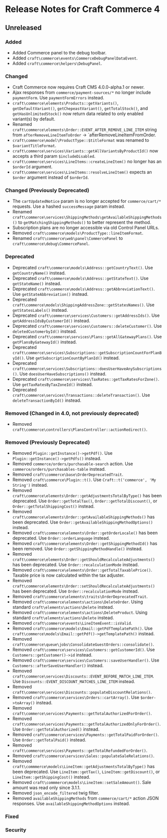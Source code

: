 # Release Notes for Craft Commerce 4

## Unreleased

### Added
- Added Commerce panel to the debug toolbar.
- Added `craft\commerce\events\CommerceDebugPanelDataEvent`.
- Added `craft\commerce\helpers\DebugPanel`.

### Changed
- Craft Commerce now requires Craft CMS 4.0.0-alpha.1 or newer.
- Ajax responses from `commerce/payment-sources/*` no longer include `paymentForm`. Use `paymentFormErrors` instead.
- `craft\commerce\elements\Products::getVariants()`, `getDefaultVariant()`, `getChepeastVariant()`, `getTotalStock()`, and `getHasUnlimitedStock()` now return data related to only enabled variant(s) by default.
- Renamed `craft\commerce\elements\Order::EVENT_AFTER_REMOVE_LINE_ITEM` string from `afterRemoveLineItemToOrder` -> `afterRemoveLineItemFromOrder.
- `craft\commerce\model\ProductType::$titleFormat` was renamed to `$variantTitleFormat`.
- `craft\commerce\services\Variants::getAllVariantsByProductId()` now accepts a third param `$includeDisabled`.
- `craft\commerce\services\LineItems::createLineItem()` no longer has an `$orderId` argument.
- `craft\commerce\services\LineItems::resolveLineItem()` expects an `$order` argument instead of `$orderId`.

### Changed (Previously Deprecated)
- The `cartUpdatedNotice` param is no longer accepted for `commerce/cart/*` requests. Use a hashed `successMessage` param instead.
- Renamed `craft\commerce\services\ShippingMethods\getAvailableShippingMethods()` to `getMatchingShippingMethods()` to better represent the method.
- Subscription plans are no longer accessible via old Control Panel URLs.
- Removed `craft\commerce\models\ProductType::lineItemFormat`.
- Renamed `craft\commerce\web\panel\CommercePanel` to `craft\commerce\debug\CommercePanel`.

### Deprecated
- Deprecated `craft\commerce\models\Address::getCountryText()`. Use `getCountryName()` instead.
- Deprecated `craft\commerce\models\Address::getStateText()`. Use `getStateName()` instead.
- Deprecated `craft\commerce\models\Address::getAbbreviationText()`. Use `getStateAbbreviation()` instead.
- Deprecated `craft\commerce\models\ShippingAddressZone::getStatesNames()`. Use `getStatesLabels()` instead.
- Deprecated `craft\commerce\services\Customers::getAddressIds()`. Use `getAddressIdsByCustomerId()` instead.
- Deprecated `craft\commerce\services\Customers::deleteCustomer()`. Use `deletedCustomerbyId()` instead.
- Deprecated `craft\commerce\services\Plans::getAllGatewayPlans()`. Use `getPlansByGatewayId()` instead.
- Deprecated `craft\commerce\services\Subscriptions::getSubscriptionCountForPlanById()`. Use `getSubscriptionCountByPlanId()` instead.
- Deprecated `craft\commerce\services\Subscriptions::doesUserHaveAnySubscriptions()`. Use `doesUserHaveSubscriptions()` instead.
- Deprecated `craft\commerce\services\TaxRates::getTaxRatesForZone()`. Use `getTaxRatesByTaxZoneId()` instead.
- Deprecated `craft\commerce\services\Transactions::deleteTransaction()`. Use `deleteTransactionById()` instead.

### Removed (Changed in 4.0, not previously deprecated)
- Removed `craft\commerce\controllers\PlansController::actionRedirect()`.

### Removed (Previously Deprecated)
- Removed `Plugin::getInstance()->getPdf()`. Use `Plugin::getInstance()->getPdfs()` instead.
- Removed `commerce/orders/purchasable-search` action. Use `commerce/orders/purchasables-table` instead.
- Removed `craft\commerce\base\OrderDeprecatedTrait`.
- Removed `craft\commerce\Plugin::t()`. Use `Craft::t('commerce', 'My String')` instead.
- Removed `craft\commerce\elements\Order::getAdjustmentsTotalByType()` has been deprecated. Use `Order::getTotalTax()`, `Order::getTotalDiscount()`, or `Order::getTotalShippingCost()` instead.
- Removed `craft\commerce\elements\Order::getAvailableShippingMethods()` has been deprecated. Use `Order::getAvailableShippingMethodOptions()` instead.
- Removed `craft\commerce\elements\Order::getOrderLocale()` has been deprecated. Use `Order::orderLanguage` instead.
- Removed `craft\commerce\elements\Order::getShippingMethodId()` has been removed. Use `Order::getShippingMethodHandle()` instead.
- Removed `craft\commerce\elements\Order::getShouldRecalculateAdjustments()` has been deprecated. Use `Order::recalculationMode` instead.
- Removed `craft\commerce\elements\Order::getTotalTaxablePrice()`. Taxable price is now calculated within the tax adjuster.
- Removed `craft\commerce\elements\Order::setShouldRecalculateAdjustments()` has been deprecated. Use `Order::recalculationMode` instead.
- Removed `craft\commerce\elements\traits\OrderDeprecatedTrait`.
- Removed `craft\commerce\elements\actions\DeleteOrder`. Using standard `craft\elements\actions\Delete` instead.
- Removed `craft\commerce\elements\actions\DeleteProduct`. Using standard `craft\elements\actions\Delete` instead.
- Removed `craft\commerce\events\LineItemEvent::isValid`.
- Removed `craft\commerce\models\Email::getPdfTemplatePath()`. Use `craft\commerce\models\Email::getPdf()->getTemplatePath()` instead.
- Removed `craft\commerce\queue\jobs\ConsolidateGuestOrders::consolidate()`.
- Removed `craft\commerce\services\Customers::getCustomerId()`. Use `Customers::getCustomer()->id` instead.
- Removed `craft\commerce\services\Customers::saveUserHandler()`. Use `Customers::afterSaveUserHandler()` instead.
- Removed `craft\commerce\services\Discounts::EVENT_BEFORE_MATCH_LINE_ITEM`. Use `Discounts::EVENT_DISCOUNT_MATCHES_LINE_ITEM` instead.
- Removed `craft\commerce\services\Discounts::populateDiscountRelations()`.
- Removed `craft\commerce\services\Orders::cartArray()`. Use `$order->toArray()` instead.
- Removed `craft\commerce\services\Payments::getTotalAuthorizedForOrder()`.
- Removed `craft\commerce\services\Payments::getTotalAuthorizedOnlyForOrder()`. Use `Order::getTotalAuthorized()` instead.
- Removed `craft\commerce\services\Payments::getTotalPaidForOrder()`. Use `Order::getTotalPaid()` instead.
- Removed `craft\commerce\services\Payments::getTotalRefundedForOrder()`.
- Removed `craft\commerce\services\Sales::populateSaleRelations()`.
- Removed `craft\commmerce\models\LineItem::getAdjustmentsTotalByType()` has been deprecated. Use `LineItem::getTax()`, `LineItem::getDiscount()`, or `LineItem::getShippingCost()` instead.
- Removed `craft\commmerce\models\LineItem::setSaleAmount()`. Sale amount was read only since 3.1.1.
- Removed `json_encode_filtered` twig filter.
- Removed `availableShippingMethods` from `commerce/cart/*` action JSON responses. Use `availableShippingMethodOptions` instead.

### Fixed

### Security
